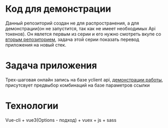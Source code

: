 # Код для демонстрации

Данный репозиторий создан не для распространения, а для демонстрации(он не запуcтится, так как не имеет необходимых Api токенов). Он явлется первым из серии и его нужно смотреть вкупе со [вторым репозиторием](https://github.com/Krel-developer/demonstration-2), задача этой серии показать перевод приложения на новый стек.

# Задача приложения

Трех-шаговая онлайн запись на базе yclient api, [демонстрации работы](https://onkoplus.ru/onlajn-zapis/?staff_id=3519244), присутсвует предвыбор комбинаций на базе параметров ссылки

# Технологии

Vue-cli + vue3(Options - подход) + vuex + js + sass
